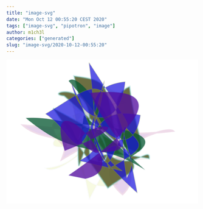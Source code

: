 ```yaml
---
title: "image-svg"
date: "Mon Oct 12 00:55:20 CEST 2020"
tags: ["image-svg", "pipotron", "image"]
author: m1ch3l
categories: ["generated"]
slug: "image-svg/2020-10-12-00:55:20"
---
```


![](image.svg)
